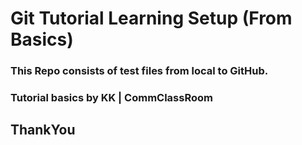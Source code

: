 # Git Tutorial Learning Setup (From Basics)

### This Repo consists of test files from local to GitHub.
### Tutorial basics by KK | CommClassRoom



## ThankYou


